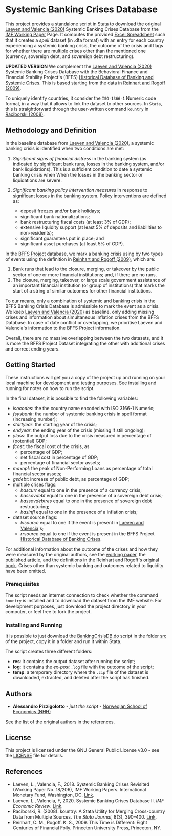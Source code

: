 # Systemic Banking Crises Database

This project provides a standalone script in Stata to download the original [Laeven and Valencia (2020)](https://link.springer.com/article/10.1057/s41308-020-00107-3) Systemic Banking Crises Database from the [IMF Working Paper](https://www.imf.org/en/Publications/WP/Issues/2018/09/14/Systemic-Banking-Crises-Revisited-46232) Page. It computes the provided [Excel Spreadsheet](https://www.imf.org/~/media/Files/Publications/WP/2018/datasets/wp18206.ashx) such that it creates a _spell_ dataset (in .dta format) with an entry for each country experiencing a systemic banking crisis, the outcome of the crisis and flags for whether there are multiple crises other than the mentioned one (currency, sovereign debt, and sovereign debt restructuring).

**UPDATED VERSION** We complement the [Laeven and Valencia (2020)](https://link.springer.com/article/10.1057/s41308-020-00107-3) Systemic Banking Crises Database with the  Behavioral Finance and Financial Stability Project's (BFFS) [Historical Database of Banking and Systemic Crises](https://www.hbs.edu/behavioral-finance-and-financial-stability/data/Pages/default.aspx). This is based starting from the data in [Reinhart and Rogoff (2009)](https://scholar.harvard.edu/rogoff/time-different%E2%80%94data-files).

To uniquely identify countries, it consider the `ISO-1366-1` Numeric code format, in a way that it allows to link the dataset to other sources. In `Stata`, this is straightforward through the user-written command `kountry` in [Raciborski (2008)](https://journals.sagepub.com/doi/10.1177/1536867X0800800305).

## Methodology and Definition

In the baseline database from [Laeven and Valencia (2020)](https://link.springer.com/article/10.1057/s41308-020-00107-3), a systemic banking crisis is identified when two conditions are met:

1. _Significant signs of financial distress_ in the banking system (as indicated by significant bank runs, losses in the banking system, and/or bank liquidations). This is a sufficient condition to date a systemic banking crisis when When the losses in the banking sector or liquidations are severe.

2. _Significant banking policy intervention measures_ in response to significant losses in the banking system. Policy interventions are defined as:
    + deposit freezes and/or bank holidays;
    + significant bank nationalizations;
    + bank restructuring fiscal costs (at least 3% of GDP);
    + extensive liquidity support (at least 5% of deposits and liabilities to non-residents);
    + significant guarantees put in place; and
    + significant asset purchases (at least 5% of GDP).

In the [BFFS Project](https://www.hbs.edu/behavioral-finance-and-financial-stability/Pages/default.aspx) database, we mark a banking crisis using by two types of events using the definition in [Reinhart and Rogoff (2009)](https://scholar.harvard.edu/rogoff/time-different%E2%80%94data-files), which are:

1. Bank runs that lead to the closure, merging, or takeover by the public sector of one or more financial institutions; and, if there are no runs,
2. The closure, merging, takeover, or large scale government assistance of an important financial institution (or group of institutions) that marks the start of a string of similar outcomes for other financial institutions.

To our means, only a combination of systemic and banking crisis in the BFFS Banking Crisis Database is admissible to mark the event as a crisis. We keep [Laeven and Valencia (2020)](https://link.springer.com/article/10.1057/s41308-020-00107-3) as baseline, only adding missing crises and information about simultaneous inflation crises from the BFFS Database. In case of date conflict or overlapping, we prioritise Laeven and Valencia's information to the BFFS Project information.

Overall, there are no massive overlapping between the two datasets, and it is more the BFFS Project Dataset integrating the other with additional crises and correct ending years.

## Getting Started

These instructions will get you a copy of the project up and running on your local machine for development and testing purposes. See installing and running for notes on how to run the script.

In the final dataset, it is possible to find the following variables:

- _isocodes_: the the country name encoded with ISO 3166-1 Numeric;
- _fsysbank_: the number of systemic banking crisis in spell format (increasing number);
- _startyear_: the starting year of the crisis;
- _endyear_: the ending year of the crisis (missing if still ongoing);
- _yloss_: the output loss due to the crisis measured in percentage of (potential) GDP;
- _fcost_: the fiscal cost of the crisis, as
    + percentage of GDP;
    + net fiscal cost in percentage of GDP;
    + percentage of financial sector assets;
- _maxnpl_: the peak of Non-Performing Loans as percentage of total financial sector assets;
- _gsdebt_: increase of public debt, as percentage of GDP;
- multiple crises flags:
    + _hascurr_ equal to one in the presence of a currency crisis;
    + _hassovdebt_ equal to one in the presence of a sovereign debt crisis;
    + _hassovdebtres_ equal to one in the presence of sovereign debt restructuring;
    + _hasinfl_ equal to one in the presence of a inflation crisis;
- dataset source flags:
    + _lvsource_ equal to one if the event is present in [Laeven and Valencia](https://www.imf.org/en/Publications/WP/Issues/2018/09/14/Systemic-Banking-Crises-Revisited-46232)'s;
    + _rrsource_ equal to one if the event is present in the BFFS Project [Historical Database of Banking Crises](https://www.hbs.edu/behavioral-finance-and-financial-stability/data/Pages/default.aspx).

For additional information about the outcome of the crises and how they were measured by the original authors, see the [working paper](https://www.imf.org/en/Publications/WP/Issues/2018/09/14/Systemic-Banking-Crises-Revisited-46232), the [published article](https://link.springer.com/article/10.1057/s41308-020-00107-3), and the definitions in the Reinhart and Rogoff's [original book](https://www.kennethrogoff.com/books). Crises other than systemic banking and outcomes related to liquidity have been omitted.

### Prerequisites

The script needs an internet connection to check whether the command `kountry` is installed and to download the dataset from the IMF website. For development purposes, just download the project directory in your computer, or feel free to fork the project.

### Installing and Running

It is possible to just download the [BankingCrisisDB.do](./src/BankingCrisisDB.do) script in the folder [src](src) of the project, copy it in a folder and run it within Stata.

The script creates three different folders:

- **res**: it contains the output dataset after running the script;
- **log**: it contains the _ex-post_ `.log` file with the outcome of the script;
- **temp**: a temporary directory where the `.zip` file of the dataset is downloaded, extracted, and deleted after the script has finished.

## Authors

- **Alessandro Pizzigolotto** - _just the script_ - [Norwegian School of Economics (NHH)](https://github.com/chickymonkeys)

See the list of the original authors in the references.

## License

This project is licensed under the GNU General Public License v3.0 - see the [LICENSE](LICENSE) file for details.

## References

* Laeven, L., Valencia, F., 2018. Systemic Banking Crises Revisited (Working Paper No. 18/206), IMF Working Papers. International Monetary Fund, Washington, DC. [Link](https://www.imf.org/en/Publications/WP/Issues/2018/09/14/Systemic-Banking-Crises-Revisited-46232).
* Laeven, L., Valencia, F, 2020. Systemic Banking Crises Database II. _IMF Economic Review_. [Link](https://doi.org/10.1057/s41308-020-00107-3).
* Raciborski, R. (2008). kountry: A Stata Utility for Merging Cross-country Data from Multiple Sources. _The Stata Journal_, 8(3), 390–400. [Link](https://doi.org/10.1177/1536867X0800800305).
* Reinhart, C. M., Rogoff. K. S., 2009. This Time is Different: Eight Centuries of Financial Folly. Princeton University Press, Princeton, NY.
